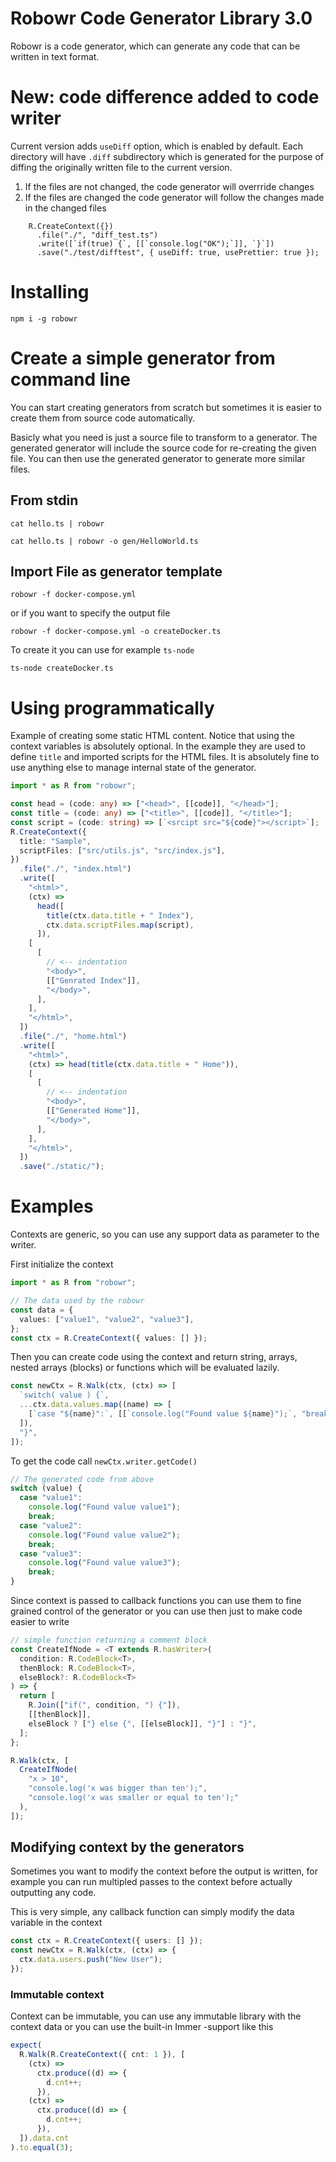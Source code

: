 # Robowr Code Generator Library 3.0

Robowr is a code generator, which can generate any code that can be written in text format.

# New: code difference added to code writer

Current version adds `useDiff` option, which is enabled by default. Each directory will have `.diff` subdirectory which
is generated for the purpose of diffing the originally written file to the current version.

1. If the files are not changed, the code generator will overrride changes
2. If the files are changed the code generator will follow the changes made in the changed files

```
    R.CreateContext({})
      .file("./", "diff_test.ts")
      .write([`if(true) {`, [[`console.log("OK");`]], `}`])
      .save("./test/difftest", { useDiff: true, usePrettier: true });
```

# Installing

```
npm i -g robowr
```

# Create a simple generator from command line

You can start creating generators from scratch but sometimes it is easier to create them from source code automatically.

Basicly what you need is just a source file to transform to a generator. The generated generator will include the source code
for re-creating the given file. You can then use the generated generator to generate more similar files.

## From stdin

```
cat hello.ts | robowr
```

```
cat hello.ts | robowr -o gen/HelloWorld.ts
```

## Import File as generator template

```
robowr -f docker-compose.yml
```

or if you want to specify the output file

```
robowr -f docker-compose.yml -o createDocker.ts
```

To create it you can use for example `ts-node`

```
ts-node createDocker.ts
```

# Using programmatically

Example of creating some static HTML content. Notice that using the context variables is absolutely optional.
In the example they are used to define `title` and imported scripts for the HTML files. It is absolutely
fine to use anything else to manage internal state of the generator.

```typescript
import * as R from "robowr";

const head = (code: any) => ["<head>", [[code]], "</head>"];
const title = (code: any) => ["<title>", [[code]], "</title>"];
const script = (code: string) => [`<srcipt src="${code}"></script>`];
R.CreateContext({
  title: "Sample",
  scriptFiles: ["src/utils.js", "src/index.js"],
})
  .file("./", "index.html")
  .write([
    "<html>",
    (ctx) =>
      head([
        title(ctx.data.title + " Index"),
        ctx.data.scriptFiles.map(script),
      ]),
    [
      [
        // <-- indentation
        "<body>",
        [["Genrated Index"]],
        "</body>",
      ],
    ],
    "</html>",
  ])
  .file("./", "home.html")
  .write([
    "<html>",
    (ctx) => head(title(ctx.data.title + " Home")),
    [
      [
        // <-- indentation
        "<body>",
        [["Generated Home"]],
        "</body>",
      ],
    ],
    "</html>",
  ])
  .save("./static/");
```

# Examples

Contexts are generic, so you can use any support data as parameter to the writer.

First initialize the context

```typescript
import * as R from "robowr";

// The data used by the robowr
const data = {
  values: ["value1", "value2", "value3"],
};
const ctx = R.CreateContext({ values: [] });
```

Then you can create code using the context and return string, arrays, nested arrays (blocks)
or functions which will be evaluated lazily.

```typescript
const newCtx = R.Walk(ctx, (ctx) => [
  `switch( value ) {`,
  ...ctx.data.values.map((name) => [
    [`case "${name}":`, [[`console.log("Found value ${name}");`, "break;"]]],
  ]),
  "}",
]);
```

To get the code call `newCtx.writer.getCode()`

```typescript
// The generated code from above
switch (value) {
  case "value1":
    console.log("Found value value1");
    break;
  case "value2":
    console.log("Found value value2");
    break;
  case "value3":
    console.log("Found value value3");
    break;
}
```

Since context is passed to callback functions you can use them to fine grained control of the
generator or you can use then just to make code easier to write

```typescript
// simple function returning a comment block
const CreateIfNode = <T extends R.hasWriter>(
  condition: R.CodeBlock<T>,
  thenBlock: R.CodeBlock<T>,
  elseBlock?: R.CodeBlock<T>
) => {
  return [
    R.Join(["if(", condition, ") {"]),
    [[thenBlock]],
    elseBlock ? ["} else {", [[elseBlock]], "}"] : "}",
  ];
};
```

```typescript
R.Walk(ctx, [
  CreateIfNode(
    "x > 10",
    "console.log('x was bigger than ten');",
    "console.log('x was smaller or equal to ten');"
  ),
]);
```

## Modifying context by the generators

Sometimes you want to modify the context before the output is written, for example you can
run multipled passes to the context before actually outputting any code.

This is very simple, any callback function can simply modify the data variable in the context

```typescript
const ctx = R.CreateContext({ users: [] });
const newCtx = R.Walk(ctx, (ctx) => {
  ctx.data.users.push("New User");
});
```

### Immutable context

Context can be immutable, you can use any immutable library with the context data or you can
use the built-in Immer -support like this

```typescript
expect(
  R.Walk(R.CreateContext({ cnt: 1 }), [
    (ctx) =>
      ctx.produce((d) => {
        d.cnt++;
      }),
    (ctx) =>
      ctx.produce((d) => {
        d.cnt++;
      }),
  ]).data.cnt
).to.equal(3);
```
